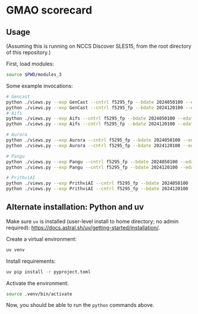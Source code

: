 # GMAO scorecard

## Usage

(Assuming this is running on NCCS Discover SLES15, from the root directory of this repository.)

First, load modules:


```sh
source $PWD/modules_3
```

Some example invocations:

```sh
# Gencast
python ./views.py --exp GenCast --cntrl f5295_fp --bdate 2024050100 --edate 2024053100
python ./views.py --exp GenCast --cntrl f5295_fp --bdate 2024120100 --edate 2024123100
# Aifs
python ./views.py --exp Aifs --cntrl f5295_fp --bdate 2024050100 --edate 2024053100
python ./views.py --exp Aifs --cntrl f5295_fp --bdate 2024120100 --edate 2024123100

# Aurora
python ./views.py --exp Aurora --cntrl f5295_fp --bdate 2024050100 --edate 2024053100
python ./views.py --exp Aurora --cntrl f5295_fp --bdate 2024120100 --edate 2024123100

# Pangu
python ./views.py --exp Pangu --cntrl f5295_fp --bdate 2024050100 --edate 2024053100
python ./views.py --exp Pangu --cntrl f5295_fp --bdate 2024120100 --edate 2024123100

# PrithviAI
python ./views.py --exp PrithviAI --cntrl f5295_fp --bdate 2024050100 --edate 2024053100
python ./views.py --exp PrithviAI --cntrl f5295_fp --bdate 2024120100 --edate 2024123100
```

## Alternate installation: Python and uv

Make sure `uv` is installed (user-level install to home directory; no admin required): https://docs.astral.sh/uv/getting-started/installation/.

Create a virtual environment:

```sh
uv venv
```

Install requirements:

```sh
uv pip install -r pyproject.toml
```

Activate the environment:

```sh
source .venv/bin/activate
```

Now, you should be able to run the `python` commands above.
